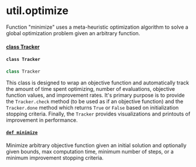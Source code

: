 # util.optimize

Function "minimize" uses a meta-heuristic optimization algorithm to solve a global optimization problem given an arbitrary function.

#### [class Tracker](https://github.com/tchlux/util/blob/master/util/optimize/__init__.py#L23)

<h4><code><a style="color: inherit; text-decoration: inherit;" href="https://github.com/tchlux/util/blob/master/util/optimize/__init__.py#L23">class Tracker</a></code></h4>

```python
class Tracker
```

This class is designed to wrap an objective function and automatically track the amount of time spent optimizing, number of evaluations, objective function values, and improvement rates. It's primary purpose is to provide the `Tracker.check` method (to be used as if an objective function) and the `Tracker.done` method which returns `True` or `False` based on initialization stopping criteria. Finally, the `Tracker` provides visualizations and printouts of improvement in performance.

<h4><code><a href="https://github.com/tchlux/util/blob/master/util/optimize/__init__.py#L124">def minimize</a></code></h4>

Minimize arbitrary objective function given an initial solution and
optionally given bounds, max computation time, minimum number of
steps, or a minimum improvement stopping criteria.
